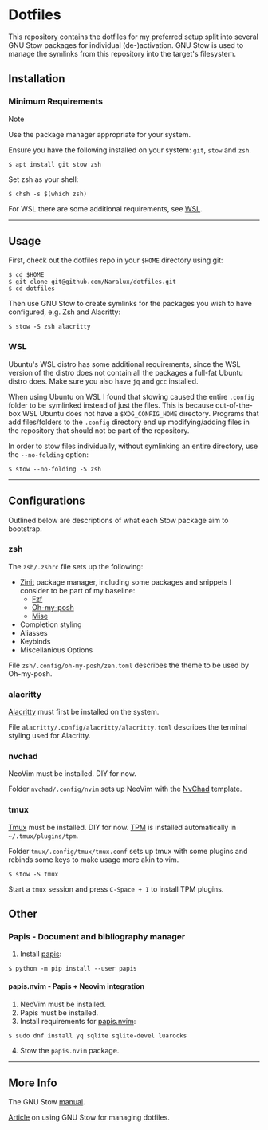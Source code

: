 # Dotfiles

This repository contains the dotfiles for my preferred setup split into several GNU Stow packages for individual (de-)activation. GNU Stow is used to manage the symlinks from this repository into the target's filesystem.

## Installation

### Minimum Requirements

> [!NOTE]
> Use the package manager appropriate for your system.

Ensure you have the following installed on your system: `git`, `stow` and `zsh`.

```
$ apt install git stow zsh
```

Set zsh as your shell:
```
$ chsh -s $(which zsh)
```

For WSL there are some additional requirements, see [WSL](#WSL).

---

## Usage

First, check out the dotfiles repo in your `$HOME` directory using git:

```
$ cd $HOME
$ git clone git@github.com/Naralux/dotfiles.git
$ cd dotfiles
```

Then use GNU Stow to create symlinks for the packages you wish to have configured, e.g. Zsh and Alacritty:

```
$ stow -S zsh alacritty
```

### WSL

Ubuntu's WSL distro has some additional requirements, since the WSL version of the distro does not contain all the packages a full-fat Ubuntu distro does. Make sure you also have `jq` and `gcc` installed.

When using Ubuntu on WSL I found that stowing caused the entire `.config` folder to be symlinked instead of just the files. This is because out-of-the-box WSL Ubuntu does not have a `$XDG_CONFIG_HOME` directory. Programs that add files/folders to the `.config` directory end up modifying/adding files in the repository that should not be part of the repository.

In order to stow files individually, without symlinking an entire directory, use the `--no-folding` option:

```
$ stow --no-folding -S zsh
```

---

## Configurations

Outlined below are descriptions of what each Stow package aim to bootstrap.

### zsh

The `zsh/.zshrc` file sets up the following:

- [Zinit](https://github.com/zdharma-continuum/zinit) package manager, including some packages and snippets I consider to be part of my baseline:
    - [Fzf](https://github.com/junegunn/fzf)
    - [Oh-my-posh](https://github.com/JanDeDobbeleer/oh-my-posh)
    - [Mise](https://github.com/jdx/mise)
- Completion styling
- Aliasses
- Keybinds
- Miscellanious Options

File `zsh/.config/oh-my-posh/zen.toml` describes the theme to be used by Oh-my-posh.

### alacritty

[Alacritty](https://github.com/alacritty/alacritty) must first be installed on the system.

File `alacritty/.config/alacritty/alacritty.toml` describes the terminal styling used for Alacritty.

### nvchad

NeoVim must be installed. DIY for now.

Folder `nvchad/.config/nvim` sets up NeoVim with the [NvChad](https://github.com/NvChad/NvChad) template.

### tmux

[Tmux](https://github.com/tmux/tmux) must be installed. DIY for now. [TPM](https://github.com/tmux-plugins/tpm) is installed automatically in `~/.tmux/plugins/tpm`.

Folder `tmux/.config/tmux/tmux.conf` sets up tmux with some plugins and rebinds some keys to make usage more akin to vim.

```
$ stow -S tmux
```

Start a `tmux` session and press `C-Space + I` to install TPM plugins.

## Other

### Papis - Document and bibliography manager
1. Install [papis](https://github.com/papis/papis):

```
$ python -m pip install --user papis
```

#### papis.nvim - Papis + Neovim integration
1. NeoVim must be installed.
2. Papis must be installed.
3. Install requirements for [papis.nvim](https://github.com/jghauser/papis.nvim?tab=readme-ov-file#installation):

```
$ sudo dnf install yq sqlite sqlite-devel luarocks
```

4. Stow the `papis.nvim` package.

---

## More Info

The GNU Stow [manual](https://www.gnu.org/software/stow/manual/stow.html).

[Article](https://brandon.invergo.net/news/2012-05-26-using-gnu-stow-to-manage-your-dotfiles.html) on using GNU Stow for managing dotfiles.
